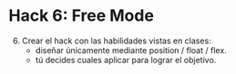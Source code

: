 # Hack 6: Free Mode

 6. Crear el hack con las habilidades vistas en clases:
    - diseñar únicamente mediante position / float / flex.
    - tú decides cuales aplicar para lograr el objetivo.

